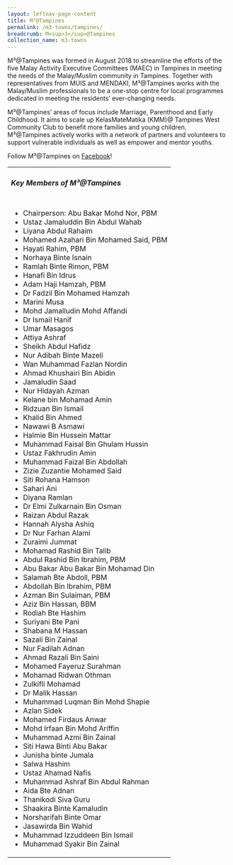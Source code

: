 ```yaml
---
layout: leftnav-page-content
title: M³@Tampines
permalink: /m3-towns/tampines/
breadcrumb: M<sup>3</sup>@Tampines
collection_name: m3-towns
---
```


M³@Tampines was formed in August 2018 to streamline the efforts of the five Malay Activity Executive Committees (MAEC) in Tampines in meeting the needs of the Malay/Muslim community in Tampines. Together with representatives from MUIS and MENDAKI, M³@Tampines works with the Malay/Muslim professionals to be a one-stop centre for local programmes dedicated in meeting the residents’ ever-changing needs.
 
M³@Tampines’ areas of focus include Marriage, Parenthood and Early Childhood. It aims to scale up KelasMateMatika (KMM)@ Tampines West Community Club to benefit more families and young children.  M³@Tampines actively works with a network of partners and volunteers to support vulnerable individuals as well as empower and mentor youths. 

Follow M³@Tampines on [Facebook](https://www.facebook.com/M3atTampines/)!

<table class="table-h">
  <tr>
  <td><h5>Key Members of M³@Tampines</h5></td>
  </tr>
  <tr>
  <td>
    <ul>
      <li>Chairperson: Abu Bakar Mohd Nor, PBM</li>
      <li>Ustaz Jamaluddin Bin Abdul Wahab</li>
 <li>Liyana Abdul Rahaim</li>
 <li>Mohamed Azahari Bin Mohamed Said, PBM</li>
 <li>Hayati Rahim, PBM</li>
 <li>Norhaya Binte Isnain</li>
 <li>Ramlah Binte Rimon, PBM</li>
 <li>Hanafi Bin Idrus</li>
 <li>Adam Haji Hamzah, PBM</li>
 <li>Dr Fadzil Bin Mohamed Hamzah</li>
 <li>Marini Musa</li>
 <li>Mohd Jamalludin Mohd Affandi</li>
 <li>Dr Ismail Hanif</li>
 <li>Umar Masagos</li>
 <li>Attiya Ashraf</li>
 <li>Sheikh Abdul Hafidz</li>
 <li>Nur Adibah Binte Mazeli</li>
 <li>Wan Muhammad Fazlan Nordin</li>
 <li>Ahmad Khushairi Bin Abidin</li>
 <li>Jamaludin Saad</li>
 <li>Nur Hidayah Azman</li>
 <li>Kelane bin Mohamad Amin</li>
 <li>Ridzuan Bin Ismail</li>
 <li>Khalid Bin Ahmed</li>
 <li>Nawawi B Asmawi</li>
 <li>Halmie Bin Hussein Mattar</li>
 <li>Muhammad Faisal Bin Ghulam Hussin</li>
 <li>Ustaz Fakhrudin Amin</li>
 <li>Muhammad Faizal Bin Abdollah</li>
 <li>Zizie Zuzantie Mohamed Said</li>
 <li>Siti Rohana Hamson</li>
 <li>Sahari Ani</li>
 <li>Diyana Ramlan</li>
 <li>Dr Elmi Zulkarnain Bin Osman</li>
 <li>Raizan Abdul Razak</li>
 <li>Hannah Alysha Ashiq</li>
 <li>Dr Nur Farhan Alami</li>
 <li>Zuraimi Jummat</li>
 <li>Mohamad Rashid Bin Talib</li>
 <li>Abdul Rashid Bin Ibrahim, PBM</li>
 <li>Abu Bakar Abu Bakar Bin Mohamad Din</li>
 <li>Salamah Bte Abdoll, PBM</li>
 <li>Abdollah Bin Ibrahim, PBM</li>
 <li>Azman Bin Sulaiman, PBM</li>
 <li>Aziz Bin Hassan, BBM</li>
 <li>Rodiah Bte Hashim</li>
 <li>Suriyani Bte Pani</li>
 <li>Shabana M Hassan</li>
 <li>Sazali Bin Zainal</li>
 <li>Nur Fadilah Adnan</li>
 <li>Ahmad Razali Bin Saini</li>
 <li>Mohamed Fayeruz Surahman</li>
 <li>Mohamad Ridwan Othman</li>
 <li>Zulkifli Mohamad</li>
 <li>Dr Malik Hassan</li>
 <li>Muhammad Luqman Bin Mohd Shapie</li>
 <li>Azlan Sidek</li>
 <li>Mohamed Firdaus Anwar</li>
 <li>Mohd Irfaan Bin Mohd Ariffin</li>
 <li>Muhammad Azmi Bin Zainal</li>
 <li>Siti Hawa Binti Abu Bakar</li>
 <li>Junisha binte Jumala</li>
 <li>Salwa Hashim</li>
 <li>Ustaz Ahamad Nafis</li>
 <li>Muhammad Ashraf Bin Abdul Rahman
 <li>Aida Bte Adnan</li>
 <li>Thanikodi Siva Guru</li>
 <li>Shaakira Binte Kamaludin</li>
 <li>Norsharifah Binte Omar</li>
 <li>Jasawirda Bin Wahid</li>
 <li>Muhammad Izzuddeen Bin Ismail</li>
 <li>Muhammad Syakir Bin Zainal</li>




 </ul>
    </td>
     </tr>
  </table>
